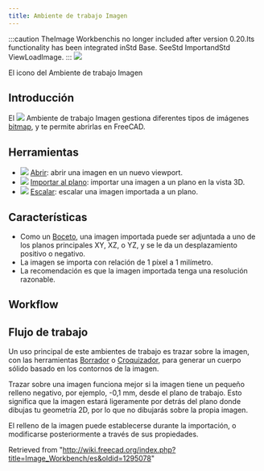 ```yaml
---
title: Ambiente de trabajo Imagen
---
```


:::caution
TheImage Workbenchis no longer included after version 0.20.Its functionality has been integrated inStd Base. SeeStd ImportandStd ViewLoadImage.
:::
![](/images/Workbench_Image.svg)

El icono del Ambiente de trabajo Imagen

## Introducción

El ![](/images/Workbench_Image.svg) Ambiente de trabajo Imagen gestiona diferentes tipos de imágenes [bitmap](/index.php?title=Bitmap/es&action=edit&redlink=1 "Bitmap/es (page does not exist)"), y te permite abrirlas en FreeCAD.

## Herramientas

- ![](/images/Image_Open.svg) [Abrir](/Image_Open/es "Image Open/es"): abrir una imagen en un nuevo viewport.
- ![](/images/Image-import-to-plane.svg) [Importar al plano](/Image_CreateImagePlane/es "Image CreateImagePlane/es"): importar una imagen a un plano en la vista 3D.
- ![](/images/Image-scale.svg) [Escalar](/index.php?title=Image_Scaling/es&action=edit&redlink=1 "Image Scaling/es (page does not exist)"): escalar una imagen importada a un plano.

## Características

- Como un [Boceto](/Sketcher_Workbench/es "Sketcher Workbench/es"), una imagen importada puede ser adjuntada a uno de los planos principales XY, XZ, o YZ, y se le da un desplazamiento positivo o negativo.
- La imagen se importa con relación de 1 píxel a 1 milímetro.
- La recomendación es que la imagen importada tenga una resolución razonable.

## Workflow

## Flujo de trabajo

Un uso principal de este ambientes de trabajo es trazar sobre la imagen, con las herramientas [Borrador](/Draft_Workbench/es "Draft Workbench/es") o [Croquizador](/Sketcher_Workbench/es "Sketcher Workbench/es"), para generar un cuerpo sólido basado en los contornos de la imagen.

Trazar sobre una imagen funciona mejor si la imagen tiene un pequeño relleno negativo, por ejemplo, -0,1 mm, desde el plano de trabajo. Esto significa que la imagen estará ligeramente por detrás del plano donde dibujas tu geometría 2D, por lo que no dibujarás sobre la propia imagen.

El relleno de la imagen puede establecerse durante la importación, o modificarse posteriormente a través de sus propiedades.

Retrieved from "<http://wiki.freecad.org/index.php?title=Image_Workbench/es&oldid=1295078>"
